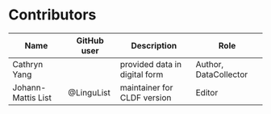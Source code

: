 # Contributors

Name               | GitHub user | Description | Role
---                | ---         | --- | ---
Cathryn Yang       |             | provided data in digital form | Author, DataCollector
Johann-Mattis List | @LinguList  | maintainer for CLDF version | Editor
